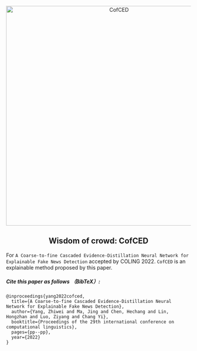 <p align="center">
 <img width=600px src="https://github.com/Nicozwy/CofCED/blob/main/logo.png" align="center" alt="CofCED" />
 <h2 align="center">Wisdom of crowd: CofCED</h2>
 <p align="center"> </p>
</p>

For `A Coarse-to-fine Cascaded Evidence-Distillation Neural Network for Explainable Fake News Detection` accepted by COLING 2022. `CofCED` is an explainable method proposed by this paper. 


##### Cite this paper as follows （BibTeX）: 

```
@inproceedings{yang2022cofced,
  title={A Coarse-to-fine Cascaded Evidence-Distillation Neural Network for Explainable Fake News Detection},
  author={Yang, Zhiwei and Ma, Jing and Chen, Hechang and Lin, Hongzhan and Luo, Ziyang and Chang Yi},
  booktitle={Proceedings of the 29th international conference on computational linguistics},
  pages={pp--pp},
  year={2022}
}
```
